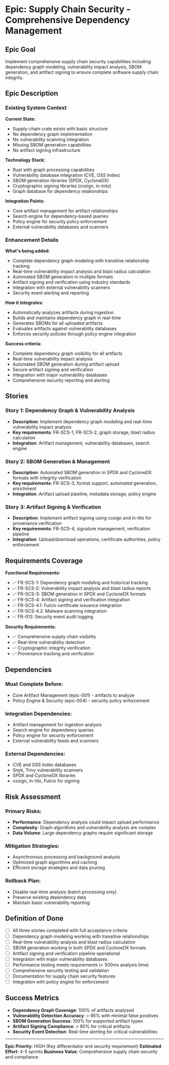 # Epic: Supply Chain Security - Comprehensive Dependency Management

## Epic Goal

Implement comprehensive supply chain security capabilities including dependency graph modeling, vulnerability impact analysis, SBOM generation, and artifact signing to ensure complete software supply chain integrity.

## Epic Description

### Existing System Context

**Current State:**
- Supply-chain crate exists with basic structure
- No dependency graph implementation
- No vulnerability scanning integration
- Missing SBOM generation capabilities
- No artifact signing infrastructure

**Technology Stack:**
- Rust with graph processing capabilities
- Vulnerability database integration (CVE, OSS Index)
- SBOM generation libraries (SPDX, CycloneDX)
- Cryptographic signing libraries (cosign, in-toto)
- Graph database for dependency relationships

**Integration Points:**
- Core artifact management for artifact relationships
- Search engine for dependency-based queries
- Policy engine for security policy enforcement
- External vulnerability databases and scanners

### Enhancement Details

**What's being added:**
- Complete dependency graph modeling with transitive relationship tracking
- Real-time vulnerability impact analysis and blast radius calculation
- Automated SBOM generation in multiple formats
- Artifact signing and verification using industry standards
- Integration with external vulnerability scanners
- Security event alerting and reporting

**How it integrates:**
- Automatically analyzes artifacts during ingestion
- Builds and maintains dependency graph in real-time
- Generates SBOMs for all uploaded artifacts
- Evaluates artifacts against vulnerability databases
- Enforces security policies through policy engine integration

**Success criteria:**
- Complete dependency graph visibility for all artifacts
- Real-time vulnerability impact analysis
- Automated SBOM generation during artifact upload
- Secure artifact signing and verification
- Integration with major vulnerability databases
- Comprehensive security reporting and alerting

## Stories

### Story 1: Dependency Graph & Vulnerability Analysis
- **Description**: Implement dependency graph modeling and real-time vulnerability impact analysis
- **Key requirements**: FR-SCS-1, FR-SCS-2, graph storage, blast radius calculation
- **Integration**: Artifact management, vulnerability databases, search engine

### Story 2: SBOM Generation & Management
- **Description**: Automated SBOM generation in SPDX and CycloneDX formats with integrity verification
- **Key requirements**: FR-SCS-3, format support, automated generation, enrichment
- **Integration**: Artifact upload pipeline, metadata storage, policy engine

### Story 3: Artifact Signing & Verification
- **Description**: Implement artifact signing using cosign and in-tito for provenance verification
- **Key requirements**: FR-SCS-4, signature management, verification pipeline
- **Integration**: Upload/download operations, certificate authorities, policy enforcement

## Requirements Coverage

**Functional Requirements:**
- ✅ FR-SCS-1: Dependency graph modeling and historical tracking
- ✅ FR-SCS-2: Vulnerability impact analysis and blast radius reports
- ✅ FR-SCS-3: SBOM generation in SPDX and CycloneDX formats
- ✅ FR-SCS-4: Artifact signing and verification integration
- ✅ FR-SCS-4.1: Fulcio certificate issuance integration
- ✅ FR-SCS-4.2: Malware scanning integration
- ✅ FR-013: Security event audit logging

**Security Requirements:**
- ✅ Comprehensive supply chain visibility
- ✅ Real-time vulnerability detection
- ✅ Cryptographic integrity verification
- ✅ Provenance tracking and verification

## Dependencies

### Must Complete Before:
- Core Artifact Management (epic-001) - artifacts to analyze
- Policy Engine & Security (epic-004) - security policy enforcement

### Integration Dependencies:
- Artifact management for ingestion analysis
- Search engine for dependency queries
- Policy engine for security enforcement
- External vulnerability feeds and scanners

### External Dependencies:
- CVE and OSS Index databases
- Snyk, Trivy vulnerability scanners
- SPDX and CycloneDX libraries
- cosign, in-tito, Fulcio for signing

## Risk Assessment

### Primary Risks:
- **Performance**: Dependency analysis could impact upload performance
- **Complexity**: Graph algorithms and vulnerability analysis are complex
- **Data Volume**: Large dependency graphs require significant storage

### Mitigation Strategies:
- Asynchronous processing and background analysis
- Optimized graph algorithms and caching
- Efficient storage strategies and data pruning

### Rollback Plan:
- Disable real-time analysis (batch processing only)
- Preserve existing dependency data
- Maintain basic vulnerability reporting

## Definition of Done

- [ ] All three stories completed with full acceptance criteria
- [ ] Dependency graph modeling working with transitive relationships
- [ ] Real-time vulnerability analysis and blast radius calculation
- [ ] SBOM generation working in both SPDX and CycloneDX formats
- [ ] Artifact signing and verification pipeline operational
- [ ] Integration with major vulnerability databases
- [ ] Performance testing meets requirements (< 500ms analysis time)
- [ ] Comprehensive security testing and validation
- [ ] Documentation for supply chain security features
- [ ] Integration with policy engine for enforcement

## Success Metrics

- **Dependency Graph Coverage**: 100% of artifacts analyzed
- **Vulnerability Detection Accuracy**: > 95% with minimal false positives
- **SBOM Generation Success**: 100% for supported artifact types
- **Artifact Signing Compliance**: > 90% for critical artifacts
- **Security Event Detection**: Real-time alerting for critical vulnerabilities

---

**Epic Priority**: HIGH (Key differentiator and security requirement)
**Estimated Effort**: 4-5 sprints
**Business Value**: Comprehensive supply chain security and compliance